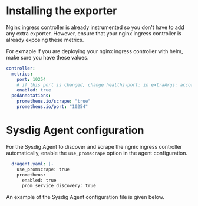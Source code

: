 # Installing the exporter
Nginx ingress controller is already instrumented so you don't have to add any extra exporter. However, ensure that your nginx ingress controller is already exposing these metrics.

For exmaple if you are deploying your nginx ingress controller with helm, make sure you have these values.

```yaml
controller:
  metrics:
    port: 10254
    # if this port is changed, change healthz-port: in extraArgs: accordingly
    enabled: true
  podAnnotations:
    prometheus.io/scrape: "true"
    prometheus.io/port: "10254"
```

# Sysdig Agent configuration
For the Sysdig Agent to discover and scrape the ngnix ingress controller automatically, enable the `use_promscrape` option in the agent configuration.

```yaml
  dragent.yaml: |-
    use_promscrape: true
    prometheus:
      enabled: true
      prom_service_discovery: true
```
An example of the Sysdig Agent configuration file is given below.
